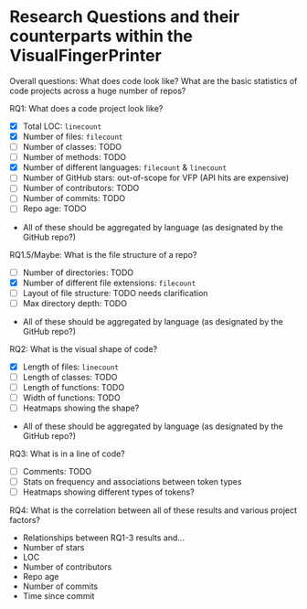
# Research Questions and their counterparts within the VisualFingerPrinter

Overall questions: What does code look like? What are the basic statistics of code projects across a huge number of repos?

RQ1: What does a code project look like?
 - [x] Total LOC: `linecount`
 - [x] Number of files: `filecount`
 - [ ] Number of classes: TODO
 - [ ] Number of methods: TODO
 - [x] Number of different languages: `filecount` & `linecount`
 - [ ] Number of GitHub stars: out-of-scope for VFP (API hits are expensive)
 - [ ] Number of contributors: TODO
 - [ ] Number of commits: TODO
 - [ ] Repo age: TODO
 - All of these should be aggregated by language (as designated by the GitHub repo?)

RQ1.5/Maybe: What is the file structure of a repo?
 - [ ] Number of directories: TODO
 - [x] Number of different file extensions: `filecount`
 - [ ] Layout of file structure: TODO needs clarification
 - [ ] Max directory depth: TODO
 - All of these should be aggregated by language (as designated by the GitHub repo?)

RQ2: What is the visual shape of code?
 - [x] Length of files: `linecount`
 - [ ] Length of classes: TODO
 - [ ] Length of functions: TODO
 - [ ] Width of functions: TODO
 - [ ] Heatmaps showing the shape?
 - All of these should be aggregated by language (as designated by the GitHub repo?)

RQ3: What is in a line of code?
 - [ ] Comments: TODO
 - [ ] Stats on frequency and associations between token types
 - [ ] Heatmaps showing different types of tokens?

RQ4: What is the correlation between all of these results and various project factors?
 - Relationships between RQ1-3 results and...
 - Number of stars
 - LOC
 - Number of contributors
 - Repo age
 - Number of commits
 - Time since commit
